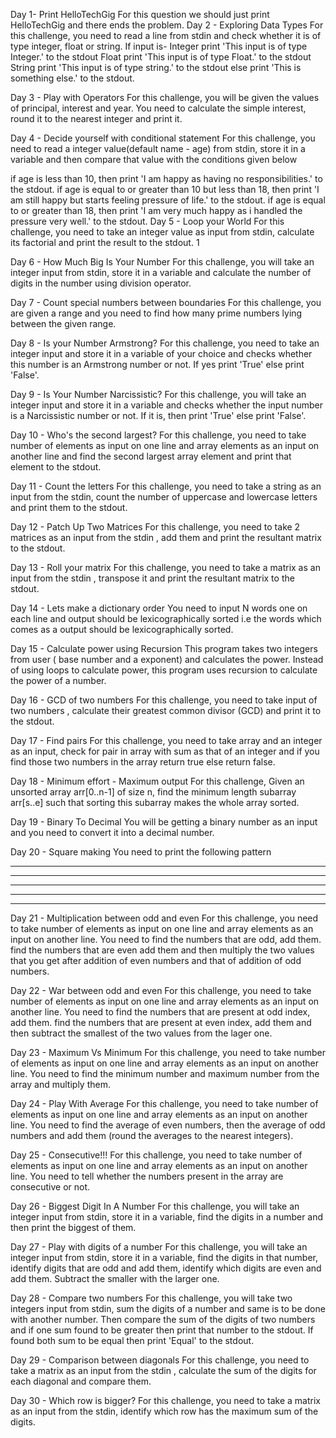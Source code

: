  Day 1- Print HelloTechGig 
 For this question we should just print HelloTechGig and there ends the problem.
Day 2 - Exploring Data Types
For this challenge, you need to read a line from stdin and check whether it is of type integer, float or string. If input is- Integer print 'This input is of type Integer.' to the stdout Float print 'This input is of type Float.' to the stdout String print 'This input is of type string.' to the stdout else print 'This is something else.' to the stdout.

Day 3 - Play with Operators
For this challenge, you will be given the values of principal, interest and year. You need to calculate the simple interest, round it to the nearest integer and print it.

Day 4 - Decide yourself with conditional statement
For this challenge, you need to read a integer value(default name - age) from stdin, store it in a variable and then compare that value with the conditions given below

if age is less than 10, then print 'I am happy as having no responsibilities.' to the stdout.
if age is equal to or greater than 10 but less than 18, then print 'I am still happy but starts feeling pressure of life.' to the stdout.
if age is equal to or greater than 18, then print 'I am very much happy as i handled the pressure very well.' to the stdout.
Day 5 - Loop your World
For this challenge, you need to take an integer value as input from stdin, calculate its factorial and print the result to the stdout. 1

Day 6 - How Much Big Is Your Number
For this challenge, you will take an integer input from stdin, store it in a variable and calculate the number of digits in the number using division operator.

Day 7 - Count special numbers between boundaries
For this challenge, you are given a range and you need to find how many prime numbers lying between the given range.

Day 8 - Is your Number Armstrong?
For this challenge, you need to take an integer input and store it in a variable of your choice and checks whether this number is an Armstrong number or not. If yes print 'True' else print 'False'.

Day 9 - Is Your Number Narcissistic?
For this challenge, you will take an integer input and store it in a variable and checks whether the input number is a Narcissistic number or not. If it is, then print 'True' else print 'False'.

Day 10 - Who's the second largest?
For this challenge, you need to take number of elements as input on one line and array elements as an input on another line and find the second largest array element and print that element to the stdout.

Day 11 - Count the letters For this challenge, you need to take a string as an input from the stdin, count the number of uppercase and lowercase letters and print them to the stdout.

Day 12 - Patch Up Two Matrices
For this challenge, you need to take 2 matrices as an input from the stdin , add them and print the resultant matrix to the stdout.

Day 13 - Roll your matrix
For this challenge, you need to take a matrix as an input from the stdin , transpose it and print the resultant matrix to the stdout.

Day 14 - Lets make a dictionary order
You need to input N words one on each line and output should be lexicographically sorted i.e the words which comes as a output should be lexicographically sorted.

Day 15 - Calculate power using Recursion
This program takes two integers from user ( base number and a exponent) and calculates the power. Instead of using loops to calculate power, this program uses recursion to calculate the power of a number.

Day 16 - GCD of two numbers
For this challenge, you need to take input of two numbers , calculate their greatest common divisor (GCD) and print it to the stdout.

Day 17 - Find pairs
For this challenge, you need to take array and an integer as an input, check for pair in array with sum as that of an integer and if you find those two numbers in the array return true else return false.

Day 18 - Minimum effort - Maximum output
For this challenge, Given an unsorted array arr[0..n-1] of size n, find the minimum length subarray arr[s..e] such that sorting this subarray makes the whole array sorted.

Day 19 - Binary To Decimal
You will be getting a binary number as an input and you need to convert it into a decimal number.

Day 20 - Square making
You need to print the following pattern

* * * * *
* * * * *
* * * * *
* * * * *
* * * * *
Day 21 - Multiplication between odd and even
For this challenge, you need to take number of elements as input on one line and array elements as an input on another line. You need to find the numbers that are odd, add them. find the numbers that are even add them and then multiply the two values that you get after addition of even numbers and that of addition of odd numbers.

Day 22 - War between odd and even
For this challenge, you need to take number of elements as input on one line and array elements as an input on another line. You need to find the numbers that are present at odd index, add them. find the numbers that are present at even index, add them and then subtract the smallest of the two values from the lager one.

Day 23 - Maximum Vs Minimum
For this challenge, you need to take number of elements as input on one line and array elements as an input on another line. You need to find the minimum number and maximum number from the array and multiply them.

Day 24 - Play With Average
For this challenge, you need to take number of elements as input on one line and array elements as an input on another line. You need to find the average of even numbers, then the average of odd numbers and add them (round the averages to the nearest integers).

Day 25 - Consecutive!!!
For this challenge, you need to take number of elements as input on one line and array elements as an input on another line. You need to tell whether the numbers present in the array are consecutive or not.

Day 26 - Biggest Digit In A Number
For this challenge, you will take an integer input from stdin, store it in a variable, find the digits in a number and then print the biggest of them.

Day 27 - Play with digits of a number
For this challenge, you will take an integer input from stdin, store it in a variable, find the digits in that number, identify digits that are odd and add them, identify which digits are even and add them. Subtract the smaller with the larger one.

Day 28 - Compare two numbers
For this challenge, you will take two integers input from stdin, sum the digits of a number and same is to be done with another number. Then compare the sum of the digits of two numbers and if one sum found to be greater then print that number to the stdout. If found both sum to be equal then print 'Equal' to the stdout.

Day 29 - Comparison between diagonals
For this challenge, you need to take a matrix as an input from the stdin , calculate the sum of the digits for each diagonal and compare them.

Day 30 - Which row is bigger?
For this challenge, you need to take a matrix as an input from the stdin, identify which row has the maximum sum of the digits.
